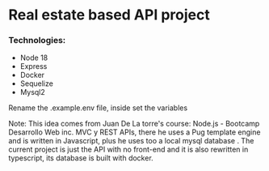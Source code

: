 # Real estate based API project

### Technologies:

- Node 18
- Express
- Docker
- Sequelize
- Mysql2

Rename the .example.env file, inside set the variables


Note: This idea comes from Juan De La torre's course: Node.js - Bootcamp Desarrollo Web inc. MVC y REST APIs, there he uses a Pug template engine and is written in Javascript, plus he uses too a local mysql database . The current project is just the API with no front-end and  it is also rewritten in typescript, its database is built with docker.